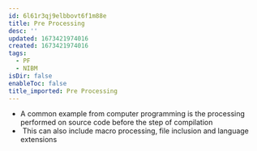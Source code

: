 ```yaml
---
id: 6l61r3qj9elbbovt6f1m88e
title: Pre Processing
desc: ''
updated: 1673421974016
created: 1673421974016
tags:
  - PF
  - NIBM
isDir: false
enableToc: false
title_imported: Pre Processing
---
```



- A common example from computer programming is the processing performed on source code before the step of compilation
-  This can also include macro processing, file inclusion and language extensions